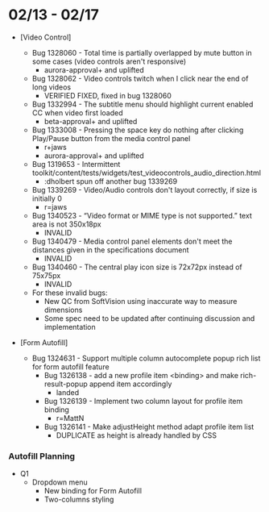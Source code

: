 # 02/13 - 02/17

- [Video Control]
  - Bug 1328060 - Total time is partially overlapped by mute button in some cases (video controls aren't responsive)
    - aurora-approval+ and uplifted
  - Bug 1328062 - Video controls twitch when I click near the end of long videos
    - VERIFIED FIXED, fixed in bug 1328060
  - Bug 1332994 - The subtitle menu should highlight current enabled CC when video first loaded
    - beta-approval+ and uplifted
  - Bug 1333008 - Pressing the space key do nothing after clicking Play/Pause button from the media control panel
    - r+jaws
    - aurora-approval+ and uplifted
  - Bug 1319653 - Intermittent toolkit/content/tests/widgets/test_videocontrols_audio_direction.html
    - :dholbert spun off another bug 1339269
  - Bug 1339269 - Video/Audio controls don't layout correctly, if size is initially 0
    - r=jaws
  - Bug 1340523 - “Video format or MIME type is not supported.” text area is not 350x18px
    - INVALID
  - Bug 1340479 - Media control panel elements don't meet the distances given in the specifications document
    - INVALID
  - Bug 1340460 - The central play icon size is 72x72px instead of 75x75px
    - INVALID
  - For these invalid bugs:
    - New QC from SoftVision using inaccurate way to measure dimensions
    - Some spec need to be updated after continuing discussion and implementation


- [Form Autofill]
  - Bug 1324631 - Support multiple column autocomplete popup rich list for form autofill feature
    - Bug 1326138 - add a new profile item \<binding\> and make rich-result-popup append item accordingly
      - landed
    - Bug 1326139 - Implement two column layout for profile item binding
      - r=MattN
    - Bug 1326141 - Make adjustHeight method adapt profile item list
      - DUPLICATE as height is already handled by CSS


### Autofill Planning ###

- Q1 
  - Dropdown menu
    - New binding for Form Autofill
    - Two-columns styling
